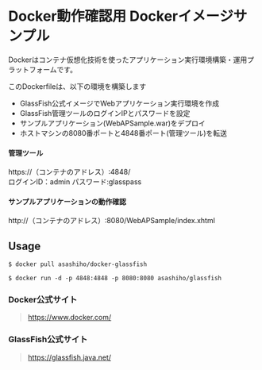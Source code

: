 Docker動作確認用
Dockerイメージサンプル
======================
Dockerはコンテナ仮想化技術を使ったアプリケーション実行環境構築・運用プラットフォームです。  　　

このDockerfileは、以下の環境を構築します
* GlassFish公式イメージでWebアプリケーション実行環境を作成
* GlassFish管理ツールのログインIPとパスワードを設定
* サンプルアプリケーション(WebAPSample.war)をデプロイ
* ホストマシンの8080番ポートと4848番ポート(管理ツール)を転送

#### 管理ツール
https://（コンテナのアドレス）:4848/  
ログインID：admin
パスワード:glasspass

#### サンプルアプリケーションの動作確認
http://（コンテナのアドレス）:8080/WebAPSample/index.xhtml  

Usage
------
    $ docker pull asashiho/docker-glassfish

    $ docker run -d -p 4848:4848 -p 8080:8080 asashiho/glassfish

### Docker公式サイト
> https://www.docker.com/
>

### GlassFish公式サイト
> https://glassfish.java.net/
>